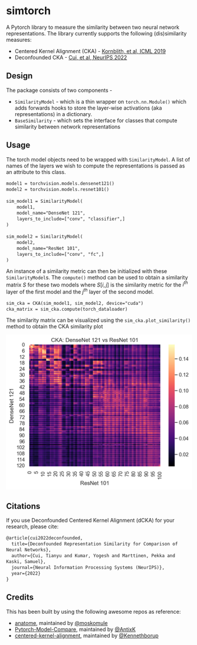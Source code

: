 # simtorch

A Pytorch library to measure the similarity between two neural network representations. The library currently supports the following (dis)similarity measures:

* Centered Kernel Alignment (CKA) - [Kornblith, et al, ICML 2019](http://proceedings.mlr.press/v97/kornblith19a.html)
* Deconfounded CKA - [Cui, et al, NeurIPS 2022](https://openreview.net/pdf?id=mMdRZipvld2)


## Design

The package consists of two components -

* `SimilarityModel` - which is a thin wrapper on `torch.nn.Module()` which adds forwards hooks to store the layer-wise activations (aka representations) in a dictionary.
* `BaseSimilarity` - which sets the interface for classes that compute similarity between network representations

## Usage

The torch model objects need to be wrapped with `SimilarityModel`. A list of names of the layers we wish to compute the representations is passed as an attribute to this class.

```
model1 = torchvision.models.densenet121()
model2 = torchvision.models.resnet101()

sim_model1 = SimilarityModel(
    model1,
    model_name="DenseNet 121",
    layers_to_include=["conv", "classifier",]
)

sim_model2 = SimilarityModel(
    model2,
    model_name="ResNet 101",
    layers_to_include=["conv", "fc",]
)
```

An instance of a similarity metric can then be initialized with these `SimilarityModel`s. The `compute()` method can be used to obtain a similarity matrix $S$ for these two models where $S[i, j]$ is the similarity metric for the $i^{th}$ layer of the first model and the $j^{th}$ layer of the second model.

```
sim_cka = CKA(sim_model1, sim_model2, device="cuda")
cka_matrix = sim_cka.compute(torch_dataloader)
```

The similarity matrix can be visualized using the `sim_cka.plot_similarity()` method to obtain the CKA similarity plot

<img title="Centered Kernel Alignment Matrix" alt="Centered Kernel Alignment Matrix" src="assets/img/cka_dense121_res101.png">


## Citations

If you use Deconfounded Centered Kernel Alignment (dCKA) for your research, please cite:

```
@article{cui2022deconfounded,
  title={Deconfounded Representation Similarity for Comparison of Neural Networks},
  author={Cui, Tianyu and Kumar, Yogesh and Marttinen, Pekka and Kaski, Samuel},
  journal={Neural Information Processing Systems (NeurIPS)},
  year={2022}
}
```

## Credits

This has been built by using the following awesome repos as reference:

* [anatome](https://github.com/moskomule/anatome), maintained by [@moskomule](https://github.com/moskomule)
* [Pytorch-Model-Compare](https://github.com/AntixK/PyTorch-Model-Compare), maintained by [@AntixK](https://github.com/AntixK)
* [centered-kernel-alignment](https://github.com/Kennethborup/centered_kernel_alignment), maintained by [@Kennethborup](https://github.com/Kennethborup)

